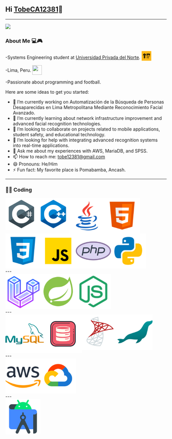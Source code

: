 ## Hi [TobeCA12381][website]👋
---

<img src= "https://media1.tenor.com/m/OyCBoVtkg7YAAAAd/ellen-joe-zzz.gif">

### About Me 💻🎮
-Systems Engineering student at [Universidad Privada del Norte][University]. <img src="ICONS/UPN.png" alt="UPN Icon"  width="30" height="30" style="vertical-align:-5px;">

-Lima, Peru. <img src="https://cdn-icons-png.flaticon.com/512/14009/14009756.png" width="30" height="30" style="vertical-align:-9px;" >

-Passionate about programming and football.

Here are some ideas to get you started:

- 🔭 I’m currently working on Automatización de la Búsqueda de Personas Desaparecidas en Lima Metropolitana Mediante Reconocimiento Facial Avanzado.
- 🌱 I’m currently learning about network infrastructure improvement and advanced facial recognition technologies.
- 👯 I’m looking to collaborate on projects related to mobile applications, student safety, and educational technology.
- 🤔 I’m looking for help with integrating advanced recognition systems into real-time applications.
- 💬 Ask me about my experiences with AWS, MariaDB, and SPSS.
- 📫 How to reach me: tobe12381@gmail.com
- 😄 Pronouns: He/Him
- ⚡ Fun fact: My favorite place is Pomabamba, Ancash.

---

<!--[![Anurag's GitHub stats](https://github-readme-stats.vercel.app/api?username=TobeCA12381)](https://github.com/anuraghazra/github-readme-stats)-->

### 👨‍💻 Coding
<!-- Lenguajes de Programación y Tecnologías Web -->
<div>
    <img align="left" alt="C#" width="100" height="100" src="ICONS/Csharp.png" />
    <img align="left" alt="C++" width="100" height="100" src="ICONS/C++.png" />
    <img align="left" alt="JAVA" width="110" height="110" src="ICONS/JAVA.png" />
    <img align="left" alt="HTML" width="110" height="110" src="ICONS/HTML.png" />
    <img align="left" alt="CSS" width="110" height="110" src="ICONS/CSS.png" />
    <img align="left" alt="JS" width="110" height="110" src="ICONS/JS.png" />
    <img align="left" alt="PHP" width="110" height="110" src="ICONS/PHP.png" />
    <img align="left" alt="PY" width="110" height="110" src="ICONS/PY.png" />
</div>

<div style="clear: both;"></div>
---
<!-- Frameworks y Entornos de Desarrollo -->
<div>
    <img align="left" alt="LARAVEL" width="110" height="110" src="ICONS/LARAVEL.png" />
    <img align="left" alt="SPRING" width="110" height="110" src="ICONS/SPRING.png" />
    <img align="left" alt="NODEJS" width="110" height="110" src="ICONS/NODEJS.png" />
</div>

<div style="clear: both;"></div>
---
<!-- Bases de Datos -->
<div>
    <img align="left" alt="MYSQL" width="120" height="120" src="ICONS/MYSQL.png" />
    <img align="left" alt="ORACLE" width="120" height="120" src="ICONS/ORACLE.png" />
    <img align="left" alt="SQLSERVER" width="110" height="110" src="ICONS/SQLSERVER.png" />
    <img align="left" alt="MARIADB" width="110" height="110" src="ICONS/MARIADB.png" />
</div>

<div style="clear: both;"></div>
---
<!-- Servicios en la Nube -->
<div>
    <img align="left" alt="AWS" width="110" height="110" src="ICONS/AWS.png" />
    <img align="left" alt="GOCLOUD" width="110" height="110" src="ICONS/GOCLOUD.png" />
</div>

<div style="clear: both;"></div>
---
<!-- Desarrollo Móvil -->
<div>
    <img align="left" alt="ANDROID" width="110" height="110" src="ICONS/ANDROID.png" />
</div>


<!--LINKS-->

[website]: https://github.com/TobeCA12381
[University]:https://www.upn.edu.pe/
